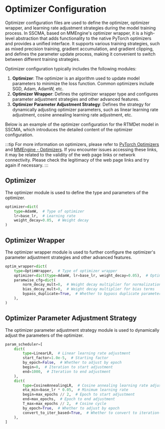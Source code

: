 # Optimizer Configuration

Optimizer configuration files are used to define the optimizer, optimizer wrapper, and learning rate adjustment strategies during the model training process. In SSCMA, based on MMEngine's optimizer wrapper, it is a high-level abstraction that adds functionality to the native PyTorch optimizers and provides a unified interface. It supports various training strategies, such as mixed precision training, gradient accumulation, and gradient clipping, and defines the parameter update process, making it convenient to switch between different training strategies.

Optimizer configuration typically includes the following modules:

1. **Optimizer**: The optimizer is an algorithm used to update model parameters to minimize the loss function. Common optimizers include SGD, Adam, AdamW, etc.
2. **Optimizer Wrapper**: Defines the optimizer wrapper type and configures parameter adjustment strategies and other advanced features.
3. **Optimizer Parameter Adjustment Strategy**: Defines the strategy for dynamically adjusting optimizer parameters, such as linear learning rate adjustment, cosine annealing learning rate adjustment, etc.

Below is an example of the optimizer configuration for the RTMDet model in SSCMA, which introduces the detailed content of the optimizer configuration.

:::tip
For more information on optimizers, please refer to [PyTorch Optimizers](https://pytorch.org/docs/stable/optim.html) and [MMEngine - Optimizers](https://mmengine.readthedocs.io/zh_CN/latest/tutorials/optimizer.html). If you encounter issues accessing these links, it may be related to the validity of the web page links or network connectivity. Please check the legitimacy of the web page links and try again if necessary.
:::

## Optimizer

The optimizer module is used to define the type and parameters of the optimizer.

```python
optimizer=dict(
    type=AdamW,  # Type of optimizer
    lr=base_lr,  # Learning rate
    weight_decay=0.05,  # Weight decay
)
```

## Optimizer Wrapper

The optimizer wrapper module is used to further configure the optimizer's parameter adjustment strategies and other advanced features.

```python
optim_wrapper=dict(
    type=OptimWrapper,  # Type of optimizer wrapper
    optimizer=dict(type=AdamW, lr=base_lr, weight_decay=0.05),  # Optimizer configuration
    paramwise_cfg=dict(
        norm_decay_mult=0,  # Weight decay multiplier for normalization layers
        bias_decay_mult=0,  # Weight decay multiplier for bias terms
        bypass_duplicate=True,  # Whether to bypass duplicate parameters
    ),
)
```

## Optimizer Parameter Adjustment Strategy

The optimizer parameter adjustment strategy module is used to dynamically adjust the parameters of the optimizer.

```python
param_scheduler=[
    dict(
        type=LinearLR,  # Linear learning rate adjustment
        start_factor=1.0e-5,  # Starting factor
        by_epoch=False,  # Whether to adjust by epoch
        begin=0,  # Iteration to start adjustment
        end=1000,  # Iteration to end adjustment
    ),
    dict(
        type=CosineAnnealingLR,  # Cosine annealing learning rate adjustment
        eta_min=base_lr * 0.05,  # Minimum learning rate
        begin=max_epochs // 2,  # Epoch to start adjustment
        end=max_epochs,  # Epoch to end adjustment
        T_max=max_epochs // 2,  # Cosine cycle
        by_epoch=True,  # Whether to adjust by epoch
        convert_to_iter_based=True,  # Whether to convert to iteration-based adjustment
    ),
]
```
